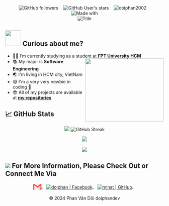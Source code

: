 <div align="center">
  <img alt="GitHub followers" src="https://img.shields.io/github/followers/doiphan2002?style=social"> &nbsp;&nbsp; 
  <img alt="GitHub User's stars" src="https://img.shields.io/github/stars/doiphan2002?style=social"> &nbsp;&nbsp; 
  <img src="https://komarev.com/ghpvc/?username=doiphan2002&label=Profile%20views&color=brightgreen&style=flat" alt="doiphan2002"/> &nbsp;&nbsp; 
  <img src="https://img.shields.io/badge/Made%20with-Markdown-1f425f.svg" alt="Made with"/>
</div>

<div align="center">
  <img src="https://readme-typing-svg.herokuapp.com?font=Architects+Daughter&color=%2338C2FF&size=50&center=true&vCenter=true&height=60&width=600&lines=Hii!+I'm+doiphandev;Phan+Van+Doi..;Eager+to+learn+and+grow!;Welcome+to+my+profile!" alt="Title"></img>
</div>

## <img src="https://raw.githubusercontent.com/nixin72/nixin72/master/wave.gif" width="50px" height="50px"></img> Curious about me?

- 👨‍💻 I’m currently studying as a student at [**FPT University HCM**](https://hcmuni.fpt.edu.vn/)<img src="https://media4.giphy.com/media/v1.Y2lkPTc5MGI3NjExMXMyMnE5a3EwMHV4OWpkOW02d3cyaGwwYXI4bmphcHd5cjFiaGI3dSZlcD12MV9pbnRlcm5hbF9naWZfYnlfaWQmY3Q9Zw/13HBDT4QSTpveU/giphy.webp" width="250" height="200" align="right"/>
- 📚 My major is **Software Engineering**
- 🌏 I'm living in HCM city, VietNam
- 😅 I'm a very very newbie in coding 🐧
- 😎 All of my projects are available at [**my repositories**](https://github.com/doiphan2002?tab=repositories)

## 📈  GitHub Stats

<p align="center">
  <img height="150em" src="https://github-readme-stats.vercel.app/api/top-langs/?username=doiphan2002&show_icons=true&theme=tokyonight&hide_border=true&show=reviews"/>
  <img height="150em" src="https://github-readme-stats.vercel.app/api/?username=doiphan2002&theme=tokyonight&hide_border=true&date_format=j%2Fn%5B%2FY%5D" alt="GitHub Streak"/>
</p>

<div align="center">
  <img src="http://github-readme-streak-stats.herokuapp.com?user=doiphan2002&ayout=compact&hide_border=true&theme=tokyonight&cache_seconds=86400&hide=html,css,scss,handlebars" />
</div>

<p align="center">
  <img src="https://readme-typing-svg.herokuapp.com?font=Fira+Code&weight=500&size=22&duration=2000&pause=1000&width=435&lines=Thanks+for+watching+my+profile!">
</p>

## <img src='https://raw.githubusercontent.com/ShahriarShafin/ShahriarShafin/main/Assets/handshake.gif' width="5%"> For More Information, Please Check Out or Connect Me Via

<p align="center">
  <a href="mailto:phanvangioi1361@gmail.com" >
    <img align="center" alt="doiphan | Gmail" width="26px" src="https://github.com/SatYu26/SatYu26/blob/master/Assets/Gmail.svg" />
  </a> &nbsp;&nbsp;
  
  <a href="https://www.facebook.com/profile.php?id=100006956654802" target="_blank">
      <img align="center" alt="doiphan | Facebook" width="24px" src="https://upload.wikimedia.org/wikipedia/en/thumb/0/04/Facebook_f_logo_%282021%29.svg/100px-Facebook_f_logo_%282021%29.svg.png" />
  </a> &nbsp;&nbsp;
  
  <a href="https://profile-summary-for-github.herokuapp.com/user/doiphan2002" target="_blank">
    <img align="center" alt="minat | GitHub" width="26px" src="https://upload.wikimedia.org/wikipedia/commons/thumb/a/ae/Github-desktop-logo-symbol.svg/1024px-Github-desktop-logo-symbol.svg.png" />
  </a> &nbsp;&nbsp;
</p> 

<div align="center">
  &copy; 2024 Phan Văn Dõi doiphandev  
</div>



